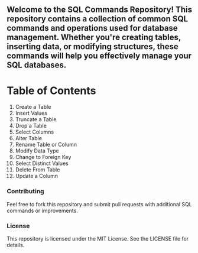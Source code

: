 ## Welcome to the SQL Commands Repository! This repository contains a collection of common SQL commands and operations used for database management. Whether you're creating tables, inserting data, or modifying structures, these commands will help you effectively manage your SQL databases.
# Table of Contents
1. Create a Table
2. Insert Values
3. Truncate a Table
4. Drop a Table
5. Select Columns
6. Alter Table
7. Rename Table or Column
8. Modify Data Type
9. Change to Foreign Key
10. Select Distinct Values
11. Delete From Table
12. Update a Column

### Contributing
Feel free to fork this repository and submit pull requests with additional SQL commands or improvements.

### License
This repository is licensed under the MIT License. See the LICENSE file for details.
